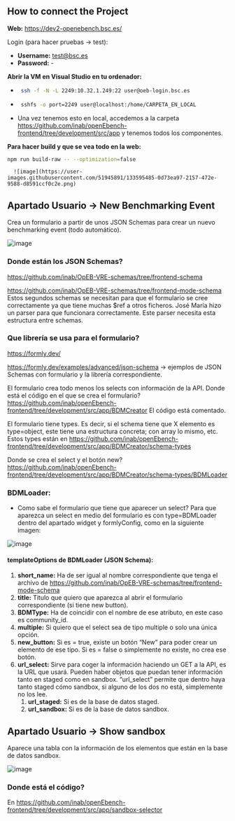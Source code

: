 ## How to connect the Project

**Web:** https://dev2-openebench.bsc.es/

Login (para hacer pruebas → test):
* **Username:** test@bsc.es
* **Password:** -

**Abrir la VM en Visual Studio en tu ordenador:**
* ```sh
   ssh -f -N -L 2249:10.32.1.249:22 user@oeb-login.bsc.es
   ```
* ```sh
   sshfs -o port=2249 user@localhost:/home/CARPETA_EN_LOCAL
   ```
* Una vez tenemos esto en local, accedemos a la carpeta https://github.com/inab/openEbench-frontend/tree/development/src/app y tenemos todos los componentes.

**Para hacer build y que se vea todo en la web:** 
```sh
npm run build-raw -- --optimization=false
```
      ![image](https://user-images.githubusercontent.com/51945891/133595485-0d73ea97-2157-472e-9588-d8591ccf0c2e.png)
      
## Apartado Usuario → New Benchmarking Event
Crea un formulario a partir de unos JSON Schemas para crear un nuevo benchmarking event (todo automático).

![image](https://user-images.githubusercontent.com/51945891/133595611-1df11f14-a890-4cac-9ced-987f71181a4a.png)

### Donde están los JSON Schemas?
https://github.com/inab/OpEB-VRE-schemas/tree/frontend-schema

https://github.com/inab/OpEB-VRE-schemas/tree/frontend-mode-schema
Estos segundos schemas se necesitan para que el formulario se cree correctamente ya que tiene muchas $ref a otros ficheros. José María hizo un parser para que funcionara correctamente. Este parser necesita esta estructura entre schemas. 

### Que librería se usa para el formulario? 
https://formly.dev/

https://formly.dev/examples/advanced/json-schema → ejemplos de JSON Schemas con formulario y la librería correspondiente.

El formulario crea todo menos los selects con información de la API.
Donde está el código en el que se crea el formulario? https://github.com/inab/openEbench-frontend/tree/development/src/app/BDMCreator
El código está comentado.

El formulario tiene types. Es decir, si el schema tiene que X elemento es type=object, este tiene una estructura concreta; con array lo mismo, etc. Estos types están en https://github.com/inab/openEbench-frontend/tree/development/src/app/BDMCreator/schema-types

Donde se crea el select y el botón new? https://github.com/inab/openEbench-frontend/tree/development/src/app/BDMCreator/schema-types/BDMLoader


### BDMLoader:
* Como sabe el formulario que tiene que aparecer un select? Para que aparezca un select en medio del formulario es con type=BDMLoader dentro del apartado widget y formlyConfig, como en la siguiente imagen:

![image](https://user-images.githubusercontent.com/51945891/133595573-4aaeec34-68dd-46b0-84ce-87e457b728c5.png)

#### templateOptions de BDMLoader (JSON Schema):
1. **short_name:** Ha de ser igual al nombre correspondiente que tenga el archivo de https://github.com/inab/OpEB-VRE-schemas/tree/frontend-mode-schema
2. **title:** Titulo que quiero que aparezca al abrir el formulario correspondiente (si tiene new button).
3. **BDMType:** Ha de coincidir con el nombre de ese atributo, en este caso es community_id.
4. **multiple:** Si quiero que el select sea de tipo multiple o solo una única opción.
5. **new_button:** Si es = true, existe un botón “New” para poder crear un elemento de ese tipo. Si es = false o simplemente no existe, no crea ese botón.
6. **url_select:** Sirve para coger la información haciendo un GET a la API, es la URL que usará. Pueden haber objetos que puedan tener información tanto en staged como en sandbox. “url_select” permite que dentro haya tanto staged cómo sandbox, si alguno de los dos no está, simplemente no los lee. 
   1. **url_staged:** Si es de la base de datos staged.
   2. **url_sandbox:** Si es de la base de datos sandbox.

## Apartado Usuario → Show sandbox
Aparece una tabla con la información de los elementos que están en la base de datos sandbox.

![image](https://user-images.githubusercontent.com/51945891/133595633-6e62b630-aa7d-4155-834a-ac26a6638084.png)

### Donde está el código? 
En https://github.com/inab/openEbench-frontend/tree/development/src/app/sandbox-selector
